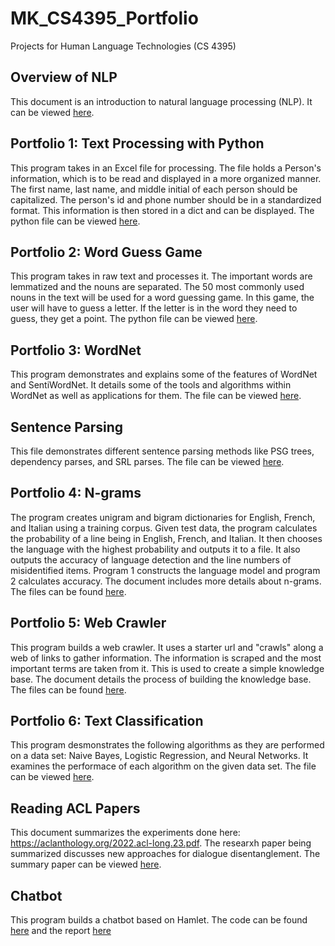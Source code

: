 # MK_CS4395_Portfolio
Projects for Human Language Technologies (CS 4395)

## Overview of NLP
This document is an introduction to natural language processing (NLP). It can be viewed [here](Overview_of_NLP.pdf).

## Portfolio 1: Text Processing with Python
This program takes in an Excel file for processing. The file holds a Person's information, which is to be read and displayed in a more organized manner. The first name, last name, and middle initial of each person should be capitalized. The person's id and phone number should be in a standardized format. This information is then stored in a dict and can be displayed. The python file can be viewed [here](Homework1_mxk190048.py).

## Portfolio 2: Word Guess Game
This program takes in raw text and processes it. The important words are lemmatized and the nouns are separated. The 50 most commonly used nouns in the text will be used for a word guessing game. In this game, the user will have to guess a letter. If the letter is in the word they need to guess, they get a point. The python file can be viewed [here](Homework2_mxk190048.py).

## Portfolio 3: WordNet
This program demonstrates and explains some of the features of WordNet and SentiWordNet. It details some of the tools and algorithms within WordNet as well as applications for them. The file can be viewed [here](Homework3_mxk190048.pdf).

## Sentence Parsing
This file demonstrates different sentence parsing methods like PSG trees, dependency parses, and SRL parses. The file can be viewed [here](Sentence_Parsing-MXK190048).

## Portfolio 4: N-grams
The program creates unigram and bigram dictionaries for English, French, and Italian using a training corpus. Given test data, the program calculates the probability of a line being in English, French, and Italian. It then chooses the language with the highest probability and outputs it to a file. It also outputs the accuracy of language detection and the line numbers of misidentified items. Program 1 constructs the language model and program 2 calculates accuracy. The document includes more details about n-grams. The files can be found [here](Homework4_mxk190048.zip).

## Portfolio 5: Web Crawler
This program builds a web crawler. It uses a starter url and "crawls" along a web of links to gather information. The information is scraped and the most important terms are taken from it. This is used to create a simple knowledge base. The document details the process of building the knowledge base. The files can be found [here](Homework5_mxk190048.zip).

## Portfolio 6: Text Classification
This program desmonstrates the following algorithms as they are performed on a data set: Naive Bayes, Logistic Regression, and Neural Networks. It examines the performace of each algorithm on the given data set. The file can be viewed [here](Text_Classification-MXK190048.pdf).

## Reading ACL Papers
This document summarizes the experiments done here: https://aclanthology.org/2022.acl-long.23.pdf. The researxh paper being summarized discusses new approaches for dialogue disentanglement. The summary paper can be viewed [here](Reading_ACL_Papers-mxk190048).

## Chatbot
This program builds a chatbot based on Hamlet. The code can be found [here](main.py) and the report [here](Chatbot_Report.pdf)
